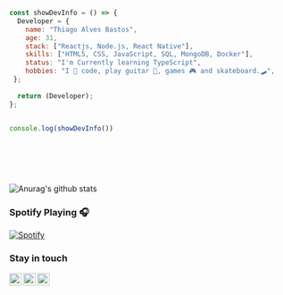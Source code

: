 ```javascript 
const showDevInfo = () => {  
  Developer = {  
    name: "Thiago Alves Bastos",
    age: 31,  
    stack: ["Reactjs, Node.js, React Native"],
    skills: ["HTML5, CSS, JavaScript, SQL, MongoDB, Docker"],
    status: "I'm Currently learning TypeScript",    
    hobbies: "I 💜 code, play guitar 🎸, games 🎮 and skateboard.🛹", 
 };
       
  return (Developer);       
};     


console.log(showDevInfo())
    
      
 ```     
                
 <br />                              
 <br />                      
                    
         
![Anurag's github stats](https://github-readme-stats.vercel.app/api?username=the-one-who-knoccks&show_icons=true&theme=dark)
  

### Spotify Playing 🎧
[![Spotify](https://now-playing-spotify.vercel.app/api/spotify)](https://open.spotify.com/user/thiagoalves.informatica)

        
         
### Stay in touch     
  
[<img align="left" alt="the-one-who-knoccks | Twitter" width="22px" src="https://cdn.jsdelivr.net/npm/simple-icons@v3/icons/twitter.svg" />][twitter]
[<img align="left" alt="the.one.who.knoccks | LinkedIn" width="22px" src="https://cdn.jsdelivr.net/npm/simple-icons@v3/icons/linkedin.svg" />][linkedin]
[<img align="left" alt="the-one-who-knoccks | Instagram" width="22px" src="https://cdn.jsdelivr.net/npm/simple-icons@v3/icons/instagram.svg" />][instagram]
 
 
[twitter]: https://twitter.com/the-one-who-knoccks 
[instagram]: https://instagram.com/the.one.who.knoccks
[linkedin]: https://linkedin.com/in/thiagoalves89
 
 

